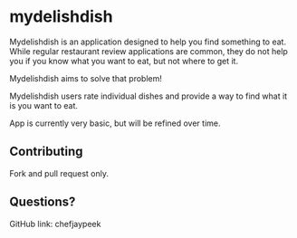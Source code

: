 # mydelishdish
Mydelishdish is an application designed to help you find something to eat.  While regular restaurant review applications are common, they do not help you if you know what you want to eat, but not where to get it.

Mydelishdish aims to solve that problem!

Mydelishdish users rate individual dishes and provide a way to find what it is you want to eat.

App is currently very basic, but will be refined over time.

## Contributing
Fork and pull request only.

## Questions?
GitHub link: chefjaypeek
